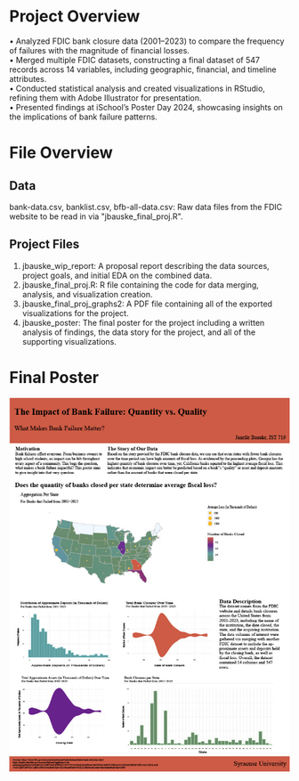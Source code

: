 # Project Overview
• Analyzed FDIC bank closure data (2001–2023) to compare the frequency of failures with the magnitude of financial losses. <br/>
• Merged multiple FDIC datasets, constructing a final dataset of 547 records across 14 variables, including geographic, financial, and timeline attributes. <br/>
• Conducted statistical analysis and created visualizations in RStudio, refining them with Adobe Illustrator for presentation. <br/>
• Presented findings at iSchool’s Poster Day 2024, showcasing insights on the implications of bank failure patterns. <br/>

# File Overview

## Data
bank-data.csv, banklist.csv, bfb-all-data.csv: Raw data files from the FDIC website to be read in via "jbauske_final_proj.R". <br/>

## Project Files
1. jbauske_wip_report: A proposal report describing the data sources, project goals, and initial EDA on the combined data. <br/>
2. jbauske_final_proj.R: R file containing the code for data merging, analysis, and visualization creation. <br/>
2. jbauske_final_proj_graphs2: A PDF file containing all of the exported visualizations for the project. <br/>
2. jbauske_poster: The final poster for the project including a written analysis of findings, the data story for the project, and all of the supporting visualizations. <br/>

# Final Poster
![Final Poster](Images/jbauske_poster_jpg.jpg)





